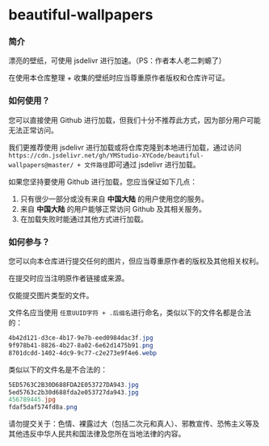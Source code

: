 # beautiful-wallpapers
### 简介

漂亮的壁纸，可使用 jsdelivr 进行加速。（PS：作者本人老二刺螈了）

在使用本仓库整理 + 收集的壁纸时应当尊重原作者版权和仓库许可证。

### 如何使用？

您可以直接使用 Github 进行加载，但我们十分不推荐此方式，因为部分用户可能无法正常访问。

我们更推荐使用 jsdelivr 进行加载或将仓库克隆到本地进行加载，通过访问`https://cdn.jsdelivr.net/gh/YMStudio-XYCode/beautiful-wallpapers@master/ + 文件路径`即可通过 jsdelivr 进行加载。

如果您坚持要使用 Github 进行加载，您应当保证如下几点：

1. 只有很少一部分或没有来自 **中国大陆** 的用户使用您的服务。
2. 来自 **中国大陆** 的用户能够正常访问 Github 及其相关服务。
3. 在加载失败时能通过其他方式进行加载。

### 如何参与？

您可以向本仓库进行提交任何的图片，但应当尊重原作者的版权及其他相关权利。

在提交时应当注明原作者链接或来源。

仅能提交图片类型的文件。

文件名应当使用 `任意UUID字符 + .后缀名`进行命名，类似以下的文件名都是合法的：

```powershell
4b42d121-d3ce-4b17-9e7b-eed0984dac3f.jpg
9f978b41-8826-4b27-8a02-6e62d1475b91.png
8701dcdd-1402-4dc9-9c77-c2e273e9f4e6.webp
```

类似以下的文件名是不合法的：

```powershell
5ED5763C2B30D688FDA2E053727DA943.jpg
5ed5763c2b30d688fda2e053727da943.jpg
456789445.jpg
fdaf5daf574fd8a.png
```

请勿提交关于：色情、裸露过大（包括二次元和真人）、邪教宣传、恐怖主义等及其他违反中华人民共和国法律及您所在当地法律的内容。
